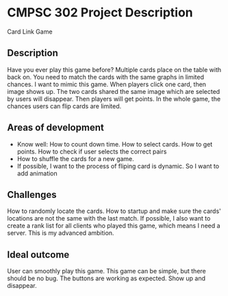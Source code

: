 # CMPSC 302 Project Description

Card Link Game

## Description

Have you ever play this game before? Multiple cards place on the table with back on. You need to match the cards with the same graphs in limited chances. I want to mimic this game. When players click one card, then image shows up. The two cards shared the same image which are selected by users will disappear. Then players will get points. In the whole game, the chances users can flip cards are limited.

## Areas of development

* Know well: How to count down time. How to select cards. How to get points. How to check if user selects the correct pairs
* How to shuffle the cards for a new game.
* If possible, I want to the process of fliping card is dynamic. So I want to add animation

## Challenges

How to randomly locate the cards. How to startup and make sure the cards' locations are not the same with the last match. If possible, I also want to create a rank list for all clients who played this game, which means I need a server. This is my advanced ambition.

## Ideal outcome

User can smoothly play this game. This game can be simple, but there should be no bug. The buttons are working as expected. Show up and disappear.
